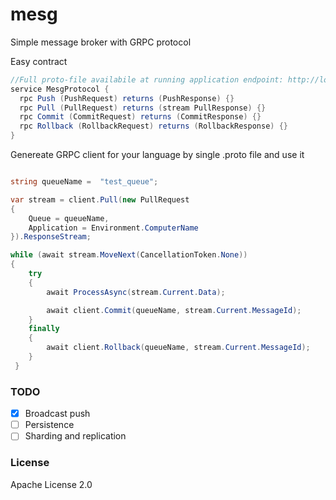 # mesg

Simple message broker with GRPC protocol


Easy contract
```cs
//Full proto-file availabile at running application endpoint: http://localhost:35001/proto
service MesgProtocol {
  rpc Push (PushRequest) returns (PushResponse) {}
  rpc Pull (PullRequest) returns (stream PullResponse) {}
  rpc Commit (CommitRequest) returns (CommitResponse) {}
  rpc Rollback (RollbackRequest) returns (RollbackResponse) {}
}
```

Genereate GRPC client for your language by single .proto file and use it


```csharp

string queueName =  "test_queue";

var stream = client.Pull(new PullRequest
{
    Queue = queueName,
    Application = Environment.ComputerName
}).ResponseStream;

while (await stream.MoveNext(CancellationToken.None))
{
    try 
    {
        await ProcessAsync(stream.Current.Data);

        await client.Commit(queueName, stream.Current.MessageId);
    }
    finally
    {
        await client.Rollback(queueName, stream.Current.MessageId);
    }    
 }
```

### TODO

- [x]  Broadcast push
- [ ]  Persistence
- [ ]  Sharding and replication

### License

Apache License 2.0
